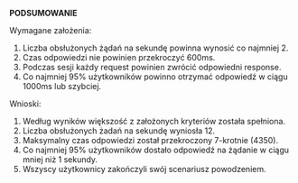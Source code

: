 **PODSUMOWANIE**

Wymagane założenia:

1. Liczba obsłużonych żądań na sekundę powinna wynosić co najmniej 2.
2. Czas odpowiedzi nie powinien przekroczyć 600ms.
3. Podczas sesji każdy request powinien zwrócić odpowiedni response.
4. Co najmniej 95% użytkowników powinno otrzymać odpowiedź w ciągu 1000ms lub szybciej.

Wnioski:

1. Według wyników większość z założonych kryteriów została spełniona.
2. Liczba obsłużonych żadań na sekundę wyniosła 12.
3. Maksymalny czas odpowiedzi został przekroczony 7-krotnie (4350).
4. Co najmniej 95% użytkowników dostało odpowiedź na żądanie w ciągu mniej niż 1 sekundy.
5. Wszyscy użytkownicy zakończyli swój scenariusz powodzeniem.
